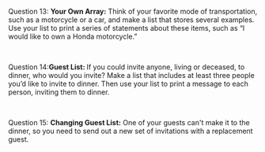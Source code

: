 <p>Question 13: <b>Your Own Array:</b> Think of your favorite mode of transportation, such as a motorcycle or a car, and make a list that stores several examples. Use your list to print a series of statements about these items, such as “I would like to own a Honda motorcycle.”</p>
<br>
<p>Question 14:<b>Guest List: </b> If you could invite anyone, living or deceased, to dinner, who would you invite? Make a list that includes at least three people you’d like to invite to dinner. Then use your list to print a message to each person, inviting them to dinner.</p>
<br>
<p>Question 15: <b>Changing Guest List:</b> One of your guests can't make it to the dinner, so you need to send out a new set of invitations with a replacement guest.</p>
